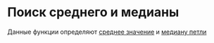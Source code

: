 # Поиск среднего и медианы
Данные функции определяют [среднее значение](https://github.com/Alexia228/Getting_mean_and_median/blob/master/getting_mean.m) и [медиану петли](https://github.com/Alexia228/Getting_mean_and_median/blob/master/getting_median.m)
